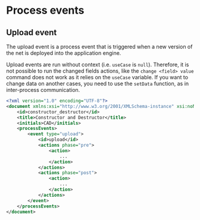 # Process events

## Upload event

<!-- panels:start -->
<!-- div:left-panel -->

The upload event is a process event that is triggered when a new version of the net is deployed into the application engine.

Upload events are run without context (i.e. `useCase` is `null`). Therefore, it is not possible to run the changed fields actions, 
like the `change <field> value` command does not work as it relies on the `useCase` variable.
If you want to change data on another cases, you need to use the `setData` function, as in inter-process communication.

<!-- div:right-panel -->

```xml
<?xml version="1.0" encoding="UTF-8"?>
<document xmlns:xsi="http://www.w3.org/2001/XMLSchema-instance" xsi:noNamespaceSchemaLocation="https://raw.githubusercontent.com/netgrif/petriflow/main/petriflow.schema.xsd">
    <id>constructor_destructor</id>
    <title>Constructor and Destructor</title>
    <initials>CAD</initials>
    <processEvents>
        <event type="upload">
            <id>upload</id>
            <actions phase="pre">
                <action>
                    ...
                </action>
            </actions>
            <actions phase="post">
                <action>
                    ...
                </action>
            </actions>
        </event>
    </processEvents>
</document>
```

<!-- panels:end -->
